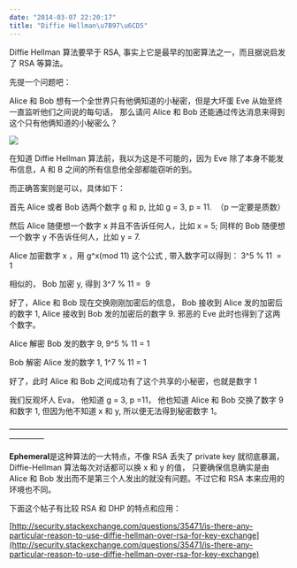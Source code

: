 ```yaml
---
date: "2014-03-07 22:20:17"
title: "Diffie Hellman\u7B97\u6CD5"
---
```


Diffie Hellman 算法要早于 RSA, 事实上它是最早的加密算法之一，而且据说启发了 RSA 等算法。

先提一个问题吧：

Alice 和 Bob 想有一个全世界只有他俩知道的小秘密，但是大坏蛋 Eve 从始至终一直监听他们之间说的每句话， 那么请问 Alice 和 Bob 还能通过传达消息来得到这个只有他俩知道的小秘密么？

![](https://architech-blog.s3-ap-southeast-1.amazonaws.com/content/images/uploads/2014/03/problem.gif)

在知道 Diffie Hellman 算法前，我以为这是不可能的，因为 Eve 除了本身不能发布信息，A 和 B 之间的所有信息他全部都能窃听的到。

而正确答案则是可以，具体如下：

首先 Alice 或者 Bob 选两个数字 g 和 p, 比如 g = 3, p = 11.  （p 一定要是质数）

然后 Alice 随便想一个数字 x 并且不告诉任何人，比如 x = 5; 同样的 Bob 随便想一个数字 y 不告诉任何人，比如 y = 7.

Alice 加密数字 x ，用 g^x(mod 11) 这个公式 , 带入数字可以得到： 3^5 % 11  =   1

相似的， Bob 加密 y, 得到 3^7 % 11 =  9

好了，Alice 和 Bob 现在交换刚刚加密后的信息， Bob 接收到 Alice 发的加密后的数字 1, Alice 接收到 Bob 发的加密后的数字 9. 邪恶的 Eve 此时也得到了这两个数字。

Alice 解密 Bob 发的数字 9, 9^5 % 11 = 1

Bob 解密 Alice 发的数字 1, 1^7 % 11 = 1

好了，此时 Alice 和 Bob 之间成功有了这个共享的小秘密，也就是数字 1

我们反观坏人 Eva， 他知道 g = 3, p =11， 他也知道 Alice 和 Bob 交换了数字 9 和数字 1, 但因为他不知道 x 和 y, 所以便无法得到秘密数字 1。

————————————————————————————————————————–

**Ephemeral**是这种算法的一大特点，不像 RSA 丢失了 private key 就彻底暴漏， Diffie-Hellman 算法每次对话都可以换 x 和 y 的值， 只要确保信息确实是由 Alice 和 Bob 发出而不是第三个人发出的就没有问题。不过它和 RSA 本来应用的环境也不同。

下面这个帖子有比较 RSA 和 DHP 的特点和应用：

[http://security.stackexchange.com/questions/35471/is-there-any-particular-reason-to-use-diffie-hellman-over-rsa-for-key-exchange](http://security.stackexchange.com/questions/35471/is-there-any-particular-reason-to-use-diffie-hellman-over-rsa-for-key-exchange)
